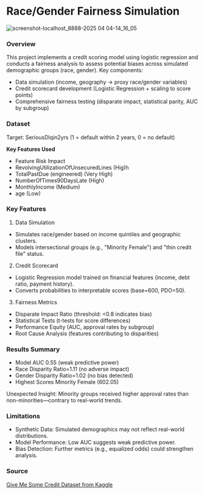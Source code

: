 # Race/Gender Fairness Simulation 

![screenshot-localhost_8888-2025 04 04-14_16_05](https://github.com/user-attachments/assets/778d0423-e1b5-4ec7-88e4-aa774be2a219)

### Overview

This project implements a credit scoring model using logistic regression and conducts a fairness analysis to assess potential biases across simulated demographic groups (race, gender). Key components:

- Data simulation (income, geography → proxy race/gender variables)
- Credit scorecard development (Logistic Regression + scaling to score points)
- Comprehensive fairness testing (disparate impact, statistical parity, AUC by subgroup)

### Dataset

Target: SeriousDlqin2yrs (1 = default within 2 years, 0 = no default)

**Key Features Used**

- Feature Risk Impact
- RevolvingUtilizationOfUnsecuredLines (Hig)h
- TotalPastDue (engineered) (Very High)
- NumberOfTimes90DaysLate (High)
- MonthlyIncome (Medium)
- age (Low)

### Key Features

1. Data Simulation
- Simulates race/gender based on income quintiles and geographic clusters.
- Models intersectional groups (e.g., "Minority Female") and "thin credit file" status.

2. Credit Scorecard
- Logistic Regression model trained on financial features (income, debt ratio, payment history).
- Converts probabilities to interpretable scores (base=600, PDO=50).

3. Fairness Metrics
- Disparate Impact Ratio (threshold: <0.8 indicates bias)
- Statistical Tests (t-tests for score differences)
- Performance Equity (AUC, approval rates by subgroup)
- Root Cause Analysis (features contributing to disparities)

### Results Summary

- Model AUC	0.55 (weak predictive power)
- Race Disparity	Ratio=1.11 (no adverse impact)
- Gender Disparity	Ratio=1.02 (no bias detected)
- Highest Scores	Minority Female (602.05)

Unexpected Insight: Minority groups received higher approval rates than non-minorities—contrary to real-world trends.

### Limitations

- Synthetic Data: Simulated demographics may not reflect real-world distributions.
- Model Performance: Low AUC suggests weak predictive power.
- Bias Detection: Further metrics (e.g., equalized odds) could strengthen analysis.

### Source

[Give Me Some Credit Dataset from Kaggle](https://www.kaggle.com/c/GiveMeSomeCredit)
  

